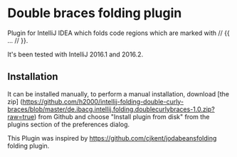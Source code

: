 Double braces folding plugin
============================

Plugin for IntelliJ IDEA which folds code regions which are marked with // {{ ... // }}.

It's been tested with IntelliJ 2016.1 and 2016.2.

Installation
------------

It can be installed manually, to perform a manual installation, download [the zip]
(https://github.com/h2000/intellij-folding-double-curly-braces/blob/master/de.ibacg.intellij.folding.doublecurlybraces-1.0.zip?raw=true)
from Github and choose "Install plugin from disk" from the plugins section of the preferences dialog.

This Plugin was inspired by https://github.com/cjkent/jodabeansfolding folding plugin.